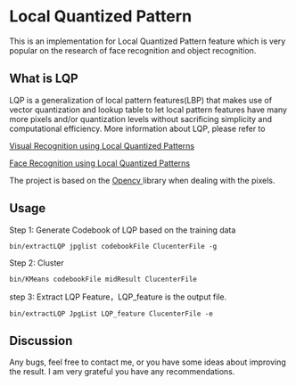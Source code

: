 # Local Quantized Pattern #


This is an implementation for Local Quantized Pattern feature which is very popular on the research of face recognition and object recognition. 

## What is LQP ##
LQP is a generalization of local pattern features(LBP) that makes use of vector quantization and lookup table to let local pattern features have many more pixels and/or quantization levels without sacrificing simplicity and computational efficiency. More information about LQP, please refer to  

[Visual Recognition using Local Quantized Patterns](http://hal.archives-ouvertes.fr/docs/00/69/56/27/PDF/lqp-tr-hal.pdf "Visual Recognition using Local Quantized Patterns")

[Face Recognition using Local Quantized Patterns](https://jurie.users.greyc.fr/papers/12_bmvc-12_faces.pdf "Face Recognition using Local Quantized Patterns")

The project is based on the [Opencv ](http://opencv.org/ "Opencv") library when dealing with the pixels.



## Usage ##

Step 1: Generate Codebook of LQP based on the training data

    bin/extractLQP jpglist codebookFile ClucenterFile -g

Step 2: Cluster

    bin/KMeans codebookFile midResult ClucenterFile

step 3: Extract LQP Feature，LQP_feature is the output file.

    bin/extractLQP JpgList LQP_feature ClucenterFile -e

## Discussion ##

Any bugs, feel free to contact me, or you have some ideas about improving the result. I am very grateful you have any recommendations.